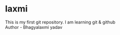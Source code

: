 # laxmi
This is my first git repository.
I am learning git & github
<br>
  Author - Bhagyalaxmi yadav
